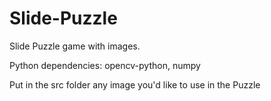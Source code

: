 # Slide-Puzzle
Slide Puzzle game with images.

Python dependencies:
  opencv-python,
  numpy

Put in the src folder any image you'd like to use in the Puzzle
